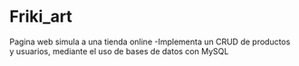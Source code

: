 # Friki_art
Pagina web simula a una tienda online
-Implementa un CRUD de productos y usuarios, mediante el uso de bases de datos con MySQL
